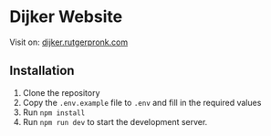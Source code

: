 # Dijker Website

Visit on: [dijker.rutgerpronk.com](https://dijker.rutgerpronk.com)


## Installation

1. Clone the repository
2. Copy the `.env.example` file to `.env` and fill in the required values
3. Run `npm install`
4. Run `npm run dev` to start the development server.

